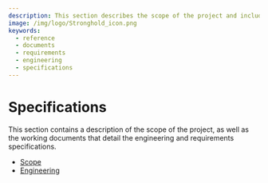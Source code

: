 ```yaml
---
description: This section describes the scope of the project and includes working documents on engineering and requirements specifications.
image: /img/logo/Stronghold_icon.png
keywords:
  - reference
  - documents
  - requirements
  - engineering
  - specifications
---
```


# Specifications

This section contains a description of the scope of the project, as well as the working documents that detail the engineering and requirements specifications.

- [Scope](scope.md)
- [Engineering](engineering.md)
<!-- - [Requirements](./requirements.md) -->
